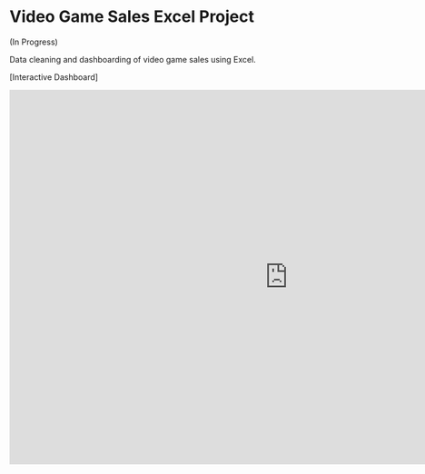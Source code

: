 # Video Game Sales Excel Project

(In Progress)

Data cleaning and dashboarding of video game sales using Excel.

[Interactive Dashboard]
<iframe width="980" height="660" frameborder="0" scrolling="no" src="https://1drv.ms/x/c/f960248c0229dc7f/IQQowX7H4zmUTpzUNG8y4-SKAfwjAv9dlObrP4dTqiCwaro?em=2&AllowTyping=True&ActiveCell='Dashboard'!B3&wdHideGridlines=True&wdHideHeaders=True&wdInConfigurator=True&wdInConfigurator=True"></iframe>
